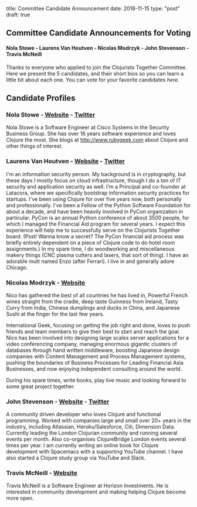 title: Committee Candidate Announcement
date: 2018-11-15
type: "post"
draft: true

## Committee Candidate Announcements for Voting

#### Nola Stowe - Laurens Van Houtven - Nicolas Modrzyk - John Stevenson - Travis McNeill

Thanks to everyone who applied to join the Clojurists Together Committee. Here we present the 5 candidates, and their short bios so you can learn a little bit about each one. You can vote for your favorite candidates _*here*_. 

## Candidate Profiles

### Nola Stowe - [Website](http://www.rubygeek.com) - [Twitter](http://www.twitter.com/clojuregeek)

Nola Stowe is a Software Engineer at Cisco Systems in the Security Business Group. She has over 16 years software experience and loves Clojure the most. She blogs at http://www.rubygeek.com about Clojure and other things of interest.

### Laurens Van Houtven - [Website](https://github.com/lvh) - [Twitter](https://twitter.com/lvh)

I'm an information security person. My background is in cryptography, but these days I mostly focus on cloud infrastructure, though I do a ton of IT security and application security as well. I'm a Principal and co-founder at Latacora, where we specifically bootstrap information security practices for startups.
I've been using Clojure for over five years now, both personally and professionally. I've been a Fellow of the Python Software Foundation for about a decade, and have been heavily involved in PyCon organization in particular. PyCon is an annual Python conference of about 3500 people, for which I managed the Financial Aid program for several years. I expect this experience will help me to successfully serve on the Clojurists Together board. (Psst! Wanna know a secret? The PyCon financial aid process was briefly entirely dependent on a piece of Clojure code to do hotel room assignments.) 
In my spare time, I do woodworking and miscellaneous makery things (CNC plasma cutters and lasers, that sort of thing). I have an adorable mutt named Enzo (after Ferrari). I live in and generally adore Chicago.

### Nicolas Modrzyk - [Website](https://github.com/hellonico/)

Nico has gathered the best of all countries he has lived in, Powerful French wines straight from the cradle, deep taste Guinness from Ireland, Tasty Curry from India, Chinese dumplings and ducks in China, and Japanese Sushi at the finger for the last few years.  

International Geek, focusing on getting the job right and done, loves to push friends and team members to give their best to start and reach the goal.  
Nico has been involved into designing large scales server applications for a video conferencing company, managing enormous gigantic clusters of databases through hand written middleware, boosting Japanese design companies with Content Management and Process Management systems, pushing the boundaries of Business Processes for Leading Financial Asia Businesses, and now enjoying independent consulting around the world.

During his spare times, write books, play live music and looking forward to some great project together.

### John Stevenson - [Website](jr0cket.co.uk) - [Twitter](https://twitter.com/jr0cket) 

A community driven developer who loves Clojure and functional programming. Worked with companies large and small over 20+ years in the industry, including Atlassian, Heroku/Salesforce, Citi, Dimension Data.
Currently leading the London Clojurian community and running several events per month. Also co-organises ClojureBridge London events several times per year. 
I am currently writing an online book for Clojure development with Spacemacs with a supporting YouTube channel. I have also started a Clojure study group via YouTube and Slack.

### Travis McNeill - [Website](https://github.com/Tavistock)

Travis McNeill is a Software Engineer at Horizon Investments. He is interested in community development and making helping Clojure become more open.
